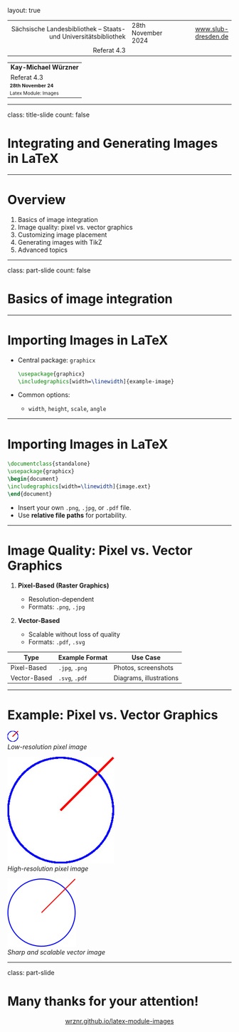 layout: true
  
<div class="my-header"></div>

<div class="my-footer">
  <table>
    <tr>
      <td style="text-align:right">Sächsische Landesbibliothek – Staats- und Universitätsbibliothek</td>
      <td>28th November 2024</td>
      <td style="text-align:right"><a href="https://www.slub-dresden.de/">www.slub-dresden.de</a></td>
    </tr>
    <tr>
      <td style="text-align:right">Referat 4.3</td>
      <td />
    </tr>
  </table>
</div>

<div class="my-title-footer">
  <table>
    <tr>
      <td style="text-align:left"><b>Kay-Michael Würzner</b></td>
    </tr>
    <tr>
      <td style="text-align:left">Referat 4.3</td>
    </tr>
    <tr>
      <td style="font-size:8pt"><b>28th November 24</b></td>
    </tr>
    <tr>
      <td style="font-size:8pt">Latex Module: Images</td>
    </tr>
  </table>
</div>

---

class: title-slide
count: false

# Integrating and Generating Images in LaTeX

---

# Overview

1. Basics of image integration
2. Image quality: pixel vs. vector graphics
3. Customizing image placement
4. Generating images with TikZ
5. Advanced topics

---

class: part-slide
count: false

# Basics of image integration

---

# Importing Images in LaTeX

- Central package: `graphicx`
  ```latex
  \usepackage{graphicx}
  \includegraphics[width=\linewidth]{example-image}
  ```

- Common options:
  - `width`, `height`, `scale`, `angle`

---

# Importing Images in LaTeX

```latex
\documentclass{standalone}
\usepackage{graphicx}
\begin{document}
\includegraphics[width=\linewidth]{image.ext}
\end{document}
```

- Insert your own `.png`, `.jpg`, or `.pdf` file.
- Use **relative file paths** for portability.

---

# Image Quality: Pixel vs. Vector Graphics

1. **Pixel-Based (Raster Graphics)**
   - Resolution-dependent
   - Formats: `.png`, `.jpg`

2. **Vector-Based**
   - Scalable without loss of quality
   - Formats: `.pdf`, `.svg`

| Type        | Example Format | Use Case          |
|-------------|----------------|------------------------|
| Pixel-Based | `.jpg`, `.png` | Photos, screenshots   |
| Vector-Based| `.svg`, `.pdf` | Diagrams, illustrations|

---

# Example: Pixel vs. Vector Graphics

![Low-Res Image](img/low-res-example.jpg)  
*Low-resolution pixel image*

![High-Res Image](img/high-res-example.jpg)  
*High-resolution pixel image*

![Vector Image](img/vector-example.svg)  
*Sharp and scalable vector image*

---

class: part-slide

# Many thanks for your attention!

<center>
<a href="https://wrznr.github.io/latex-module-images/">wrznr.github.io/latex-module-images</a>
</center>
